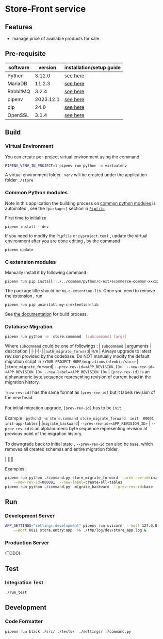# Store-Front service
## Features
- manage price of available products for sale

## Pre-requisite
| software | version | installation/setup guide |
|-----|-----|-----|
|Python | 3.12.0 | [see here](https://github.com/metalalive/EnvToolSetupJunkBox/blob/master/build_python_from_source.md) |
|MariaDB| 11.2.3 | [see here](https://github.com/metalalive/EnvToolSetupJunkBox/blob/master/mariaDB/) |
|RabbitMQ| 3.2.4 | [see here](https://github.com/metalalive/EnvToolSetupJunkBox/blob/master/rabbitmq_setup.md) |
|pipenv | 2023.12.1 | [see here](https://pip.pypa.io/en/stable/) |
|pip| 24.0 | [see here](https://pip.pypa.io/en/stable/) |
|OpenSSL| 3.1.4 | [see here](https://raspberrypi.stackexchange.com/a/105663/86878) |

## Build
### Virtual Environment
You can create per-project virtual environment using the command:
```bash
PIPENV_VENV_IN_PROJECT=1 pipenv run python -m virtualenv
```
A virtual environment folder `.venv` will be created under the application folder `./store`
### Common Python modules
Note in this application the building process on [common python modules](../common/python) is automated , see the `[packages]` section in [`Pipfile`](./Pipfile).

First time to initialize
```shell
pipenv install --dev
```
If you need to modify the `Pipfile` or `pyproject.toml` , update the virtual environment after you are done editing , by the command
```shell
pipenv update
```

### C extension modules
Manually install it by following command :
```bash
pipenv run pip install ../../common/python/c-ext/ecommerce-common-xxxxx.whl
```

The package title should be `my-c-extention-lib`. Once you need to remove the extension , run
```bash
pipenv run pip uninstall my-c-extention-lib
```

See [the documentation](../common/python/README.md) for build process.


### Database Migration
```bash
pipenv run python -m  store.command  [subcommand] [args]
```

Where `subcommand` could be one of followings :
| `subcommand` | arguments | description |
|-|-|-|
|`auth_migrate_forward`| `N/A` | Always upgrade to latest revision provided by the codebase. Do NOT manually modify the default migration script in `/YOUR-PROJECT-HOME/migrations/alembic/store` |
|`store_migrate_forward`| `--prev-rev-id=<APP_REVISION_ID>  --new-rev-id=<APP_REVISION_ID> --new-label=<APP_REVISION_ID>` | `[prev-rev-id]` is an alphanumeric byte sequence representing revision of current head in the migration history. <br><br> `[new-rev-id]` has the same format as `[prev-rev-id]` but it labels revision of the new head. <br><br> For initial migration upgrade, `[prev-rev-id]` has to be `init`. <br><br> Example : `python3 -m store.command store_migrate_forward  init  00001  init-app-tables` |
|`migrate_backward`| `--prev-rev-id=<APP_REVISION_ID>` | `--prev-rev-id` is an alphanumeric byte sequence representing revision at previous point of the migration history. <br><br> To downgrade back to initial state , `--prev-rev-id` can also be `base`, which removes all created schemas and entire migration folder.<br><br> |
||||

Examples:
```bash
pipenv run python ./command.py store_migrate_forward --prev-rev-id=init \
    --new-rev-id=000001  --new-label=create-all-tables
pipenv run python ./command.py  migrate_backward  --prev-rev-id=base

```

## Run
### Development Server
```bash
APP_SETTINGS="settings.development" pipenv run uvicorn  --host 127.0.0.1 \
    --port 8011 store.entry:app  >& ./tmp/log/dev/store_app.log &
```

### Production Server
(TODO)

## Test
### Integration Test
```bash
./run_test
```

## Development
### Code Formatter
```bash
pipenv run black ./src/ ./tests/  ./settings/ ./command.py
```
